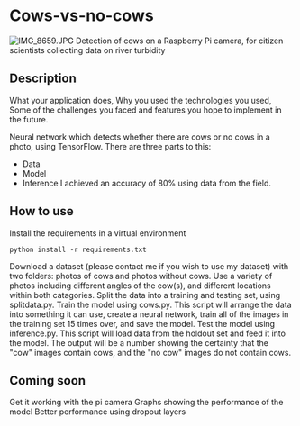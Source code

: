 # Cows-vs-no-cows
![IMG_8659.JPG](./IMG_8659.JPG)
Detection of cows on a Raspberry Pi camera, for citizen scientists collecting data on river turbidity

## Description

What your application does,
Why you used the technologies you used,
Some of the challenges you faced and features you hope to implement in the future.

Neural network which detects whether there are cows or no cows in a photo, using TensorFlow. There are three parts to this:
* Data
* Model
* Inference
I achieved an accuracy of 80% using data from the field.

## How to use

Install the requirements in a virtual environment
```
python install -r requirements.txt
```
Download a dataset (please contact me if you wish to use my dataset) with two folders: photos of cows and photos without cows. Use a variety of photos including different angles of the cow(s), and different locations within both catagories.
Split the data into a training and testing set, using splitdata.py.
Train the model using cows.py. This script will arrange the data into something it can use, create a neural network, train all of the images in the training set 15 times over, and save the model.
Test the model using inference.py. This script will load data from the holdout set and feed it into the model. The output will be a number showing the certainty that the "cow" images contain cows, and the "no cow" images do not contain cows.


## Coming soon

Get it working with the pi camera
Graphs showing the performance of the model
Better performance using dropout layers
